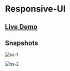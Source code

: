 # Responsive-UI

## [Live Demo](https://responsive-ui.netlify.app/#hide)

## Snapshots

![ss-1](https://user-images.githubusercontent.com/67522406/109316655-d8de0a80-7871-11eb-9eeb-3dd78f7134e4.png)

![ss-2](https://user-images.githubusercontent.com/67522406/109316672-dc719180-7871-11eb-8c3c-13745101df04.png)
